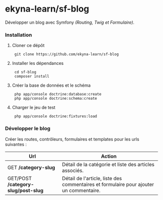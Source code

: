 ekyna-learn/sf-blog
=======

Développer un blog avec Symfony _(Routing, Twig et Formulaire)_.

### Installation

1. Cloner ce dépôt

        git clone https://github.com/ekyna-learn/sf-blog
    
2. Installer les dépendances

        cd sf-blog
        composer install
    
3. Créer la base de données et le schéma

        php app/console doctrine:database:create
        php app/console doctrine:schema:create

4. Charger le jeu de test

        php app/console doctrine:fixtures:load
        

### Développer le blog

Créer les routes, contrôleurs, formulaires et templates pour les urls suivantes :

| Url | Action |
|-----|--------|
| GET __/category-slug__ | Détail de la catégorie et liste des articles associés. |
| GET/POST __/category-slug/post-slug__ | Détail de l'article, liste des commentaires et formulaire pour ajouter un commentaire. |
    
    